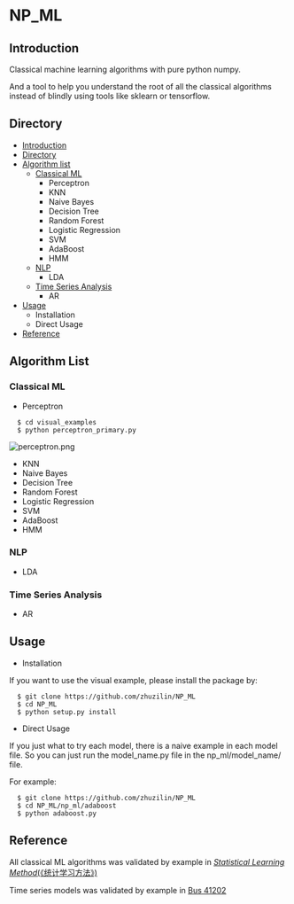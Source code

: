 # NP_ML
## Introduction
Classical machine learning algorithms with pure python numpy.

And a tool to help you understand the root of all the classical algorithms instead of blindly using tools like sklearn or tensorflow.

## Directory<a name="directory"></a>
- [Introduction](#introduction)
- [Directory](#directory)
- [Algorithm list](#algorithm-list)
  * [Classical ML](#classical-ml)
    + Perceptron
    + KNN
    + Naive Bayes
    + Decision Tree
    + Random Forest
    + Logistic Regression
    + SVM
    + AdaBoost
    + HMM
  * [NLP](#nlp)
    + LDA
  * [Time Series Analysis](#time-series-analysis)
    + AR
- [Usage](#usage)
  * Installation
  * Direct Usage
- [Reference](#reference)
## Algorithm List<a name="algorithm-list"></a>
### Classical ML<a name="classical-ml"></a>
- Perceptron
```
  $ cd visual_examples
  $ python perceptron_primary.py
```
![perceptron.png](https://raw.githubusercontent.com/zhuzilin/NP_ML/master/examples/figures/perceptron.png "Perceptron Result")

- KNN
- Naive Bayes
- Decision Tree
- Random Forest
- Logistic Regression
- SVM
- AdaBoost
- HMM
### NLP<a name="nlp"></a>
- LDA
### Time Series Analysis<a name="time-series-analysis"></a>
- AR

## Usage<a name="usage"></a>
- Installation

If you want to use the visual example, please install the package by:
```
  $ git clone https://github.com/zhuzilin/NP_ML
  $ cd NP_ML
  $ python setup.py install
```

- Direct Usage

If you just what to try each model, there is a naive example in each model file. So you can just run the model_name.py file in the np_ml/model_name/ file.

For example:

```
  $ git clone https://github.com/zhuzilin/NP_ML
  $ cd NP_ML/np_ml/adaboost
  $ python adaboost.py
```
## Reference<a name="reference"></a>
All classical ML algorithms was validated by example in [*Statistical Learning Method*(《统计学习方法》)](https://www.amazon.com/%E7%BB%9F%E8%AE%A1%E5%AD%A6%E4%B9%A0%E6%96%B9%E6%B3%95%EF%BC%88%E7%BB%9F%E8%AE%A1%E5%AD%A6%E4%B9%A0%E6%96%B9%E6%B3%95-%E7%BB%9F%E8%AE%A1%E8%87%AA%E7%84%B6%E8%AF%AD%E8%A8%80%E5%A4%84%E7%90%86-%E7%AC%AC2%E7%89%88-%E5%85%B12%E6%9C%AC%E5%A5%97%E8%A3%85%EF%BC%89-Chinese-ebook/dp/B01M8KB8FF/ref=sr_1_1?ie=UTF8&qid=1521303280&sr=8-1&keywords=%E7%BB%9F%E8%AE%A1%E5%AD%A6%E4%B9%A0%E6%96%B9%E6%B3%95)

Time series models was validated by example in [Bus 41202](http://faculty.chicagobooth.edu/ruey.tsay/teaching/bs41202/sp2017/)
